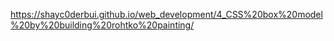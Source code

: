 https://shayc0derbui.github.io/web_development/4_CSS%20box%20model%20by%20building%20rohtko%20painting/

